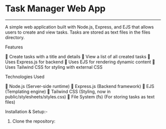 # Task Manager Web App
____________________________________________________________________________________________________

A simple web application built with Node.js, Express, and EJS that allows users to create and view tasks. Tasks are stored as text files in the files directory.

Features

🎯 Create tasks with a title and details
🎯 View a list of all created tasks
🎯 Uses Express.js for backend
🎯 Uses EJS for rendering dynamic content
🎯 Uses Tailwind CSS for styling with external CSS

Technologies Used

🎯 Node.js (Server-side runtime)
🎯 Express.js (Backend framework)
🎯 EJS (Templating engine)
🎯 Tailwind CSS (Styling, now in public/stylesheets/styles.css)
🎯 File System (fs) (For storing tasks as text files)

Installation & Setup:-

1. Clone the repository:
   ```sh
   
